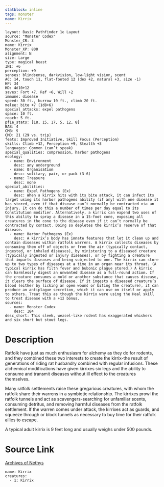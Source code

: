 ```yaml
---
statblock: inline
tags: monster
name: Kirrix
---
```

```statblock
layout: Basic Pathfinder 1e Layout
source: "Monster Codex"
Monster_CR: 3
name: Kirrix
Monster_XP: 800
alignment: N
size: Large
type: magical beast
INI: +6
perception: +9
senses: blindsense, darkvision, low-light vision, scent
AC: 14, touch 11, flat-footed 12 (dex +2, natural +3, size -1)
HP: 34
HD: 4d10+12
saves: Fort +7, Ref +6, Will +2
immune: disease
speed: 30 ft., burrow 10 ft., climb 20 ft.
melee: bite +7 (1d8+6)
special_attacks: expel pathogens
space: 10 ft.
reach: 5 ft.
pf1e_stats: [18, 15, 17, 5, 12, 8]
BAB: 4
CMB: 9
CMD: 21 (29 vs. trip)
feats: Improved Initiative, Skill Focus (Perception)
skills: Climb +12, Perception +9, Stealth +3
languages: Common (can’t speak)
special_qualities: compression, harbor pathogens
ecology:
  - name: Environment
    desc: any underground
  - name: Organisation
    desc: solitary, pair, or pack (3-6)
  - name: Treasure
    desc: none
special_abilities:
  - name: Expel Pathogens (Ex)
    desc: When a kirrix hits with its bite attack, it can infect its target using its harbor pathogens ability (if any) with one disease it has stored, even if that disease can’t normally be contracted via an injury. It can do this a number of times per day equal to its Constitution modifier. Alternatively, a kirrix can expend two uses of this ability to spray a disease in a 15-foot cone, exposing all creatures in the cone to the disease even if it can’t normally be contracted by contact. Doing so depletes the kirrix’s reserve of that disease.
  - name: Harbor Pathogens (Ex)
    desc: A kirrix’s body has innate features that let it clean up and contain diseases within ratfolk warrens. A kirrix collects diseases by consuming them off of objects or from the air (typically contact, ingested, or inhaled diseases), by ministering to a diseased creature (typically ingested or injury diseases), or by fighting a creature that imparts diseases and being subjected to one. The kirrix can store up to two types of diseases at a time in an organ near its throat. (A typical kirrix has filth fever and bubonic plague stored.) A kirrix can harmlessly digest an unwanted disease as a full-round action. If the creature consumes a mold or another substance that causes disease, it clears the surface of disease. If it ingests a diseased creature’s blood (either by licking an open wound or biting the creature), it can produce an antiplague secretion, which it can use on itself or apply to others. Treat this as though the kirrix were using the Heal skill to treat disease with a +12 bonus.
sources:
  - name: Monster Codex
    desc: 184
desc_short: This sleek, weasel-like rodent has exaggerated whiskers and six short but stout legs.
```
# Description
Ratfolk have just as much enthusiasm for alchemy as they do for rodents, and they combined these two interests to create the kirrix-the result of generations of riding rat husbandry combined with regular infusions. These alchemical modifications have given kirrixes six legs and the ability to consume and transmit diseases without ill effect to the creatures themselves.

Many ratfolk settlements raise these gregarious creatures, with whom the ratfolk share their warrens in a symbiotic relationship. The kirrixes prowl the ratfolk tunnels and act as scavengers-searching for unfamiliar scents, consuming detritus, and removing harmful diseases from the ratfolk settlement. If the warren comes under attack, the kirrixes act as guards, and squeeze through or block tunnels as necessary to buy time for their ratfolk allies to escape.

A typical adult kirrix is 9 feet long and usually weighs under 500 pounds.
# Source Link
[Archives of Nethys](https://aonprd.com/MonsterDisplay.aspx?ItemName=Kirrix)
```encounter-table
name: Kirrix
creatures:
  - 1: Kirrix
```
